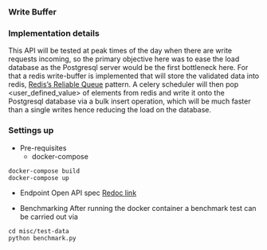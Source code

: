 ### Write Buffer

### Implementation details
This API will be tested at peak times of the day when there are write requests incoming, so the primary objective here was to ease the load  database as the Postgresql server would be the first bottleneck here. For that a redis write-buffer is implemented that will store the validated data into redis, [Redis’s Reliable Queue](https://redis.io/commands/rpoplpush#pattern-reliable-queue) pattern. A celery scheduler will then pop <user_defined_value> of elements from  redis and write it onto the Postgresql database via a bulk insert operation, which will be much faster than a single writes hence reducing the load on the database.

### Settings up

* Pre-requisites
	* docker-compose

```
docker-compose build
docker-compose up
```

* Endpoint Open API spec
[Redoc link](https://redocly.github.io/redoc/?url=https://raw.githubusercontent.com/OmairK/locale-task/master/misc/openapi/v1.yaml)

* Benchmarking
After running the docker container a benchmark test can be carried out via

```
cd misc/test-data
python benchmark.py
```
